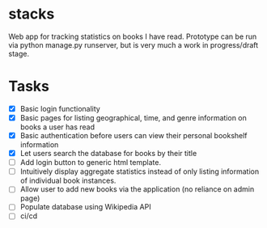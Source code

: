 # stacks

Web app for tracking statistics on books I have read.
Prototype can be run via python manage.py runserver, but is very much a work in progress/draft stage. 

# Tasks
- [x] Basic login functionality
- [x] Basic pages for listing geographical, time, and genre information on books a user has read
- [x] Basic authentication before users can view their personal bookshelf information
- [x] Let users search the database for books by their title
- [ ] Add login button to generic html template.
- [ ] Intuitively display aggregate statistics instead of only listing information of individual book instances.
- [ ] Allow user to add new books via the application (no reliance on admin page)
- [ ] Populate database using Wikipedia API
- [ ] ci/cd
